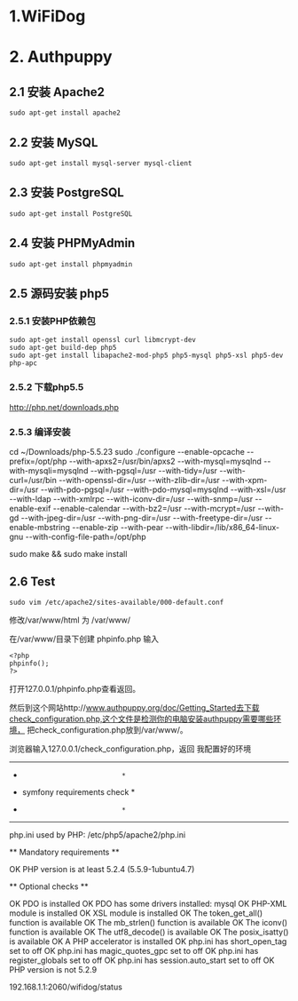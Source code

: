 # 1.WiFiDog

# 2. Authpuppy

## 2.1 安装 Apache2
    sudo apt-get install apache2

## 2.2 安装 MySQL
    sudo apt-get install mysql-server mysql-client

## 2.3 安装 PostgreSQL
    sudo apt-get install PostgreSQL

## 2.4 安装 PHPMyAdmin
    sudo apt-get install phpmyadmin

## 2.5 源码安装 php5

### 2.5.1 安装PHP依赖包
    sudo apt-get install openssl curl libmcrypt-dev
    sudo apt-get build-dep php5
    sudo apt-get install libapache2-mod-php5 php5-mysql php5-xsl php5-dev php-apc

### 2.5.2 下载php5.5 
  http://php.net/downloads.php

### 2.5.3 编译安装
  cd ~/Downloads/php-5.5.23
  sudo ./configure --enable-opcache --prefix=/opt/php --with-apxs2=/usr/bin/apxs2 --with-mysql=mysqlnd --with-mysqli=mysqlnd --with-pgsql=/usr --with-tidy=/usr --with-curl=/usr/bin --with-openssl-dir=/usr --with-zlib-dir=/usr --with-xpm-dir=/usr --with-pdo-pgsql=/usr --with-pdo-mysql=mysqlnd --with-xsl=/usr --with-ldap --with-xmlrpc --with-iconv-dir=/usr --with-snmp=/usr --enable-exif --enable-calendar --with-bz2=/usr --with-mcrypt=/usr --with-gd --with-jpeg-dir=/usr --with-png-dir=/usr --with-freetype-dir=/usr --enable-mbstring --enable-zip --with-pear --with-libdir=/lib/x86_64-linux-gnu --with-config-file-path=/opt/php
  
  sudo make && sudo make install
## 2.6 Test
    
    sudo vim /etc/apache2/sites-available/000-default.conf

修改/var/www/html 为 /var/www/

在/var/www/目录下创建 phpinfo.php 输入

    <?php
    phpinfo();
    ?>
打开127.0.0.1/phpinfo.php查看返回。

然后到这个网站http://www.authpuppy.org/doc/Getting_Started去下载check_configuration.php,这个文件是检测你的电脑安装authpuppy需要哪些环境，
把check_configuration.php放到/var/www/。

浏览器输入127.0.0.1/check_configuration.php，返回
我配置好的环境

********************************
*                              *
*  symfony requirements check  *
*                              *
********************************

php.ini used by PHP: /etc/php5/apache2/php.ini


** Mandatory requirements **

  OK        PHP version is at least 5.2.4 (5.5.9-1ubuntu4.7)

** Optional checks **

  OK        PDO is installed
  OK        PDO has some drivers installed: mysql
  OK        PHP-XML module is installed
  OK        XSL module is installed
  OK        The token_get_all() function is available
  OK        The mb_strlen() function is available
  OK        The iconv() function is available
  OK        The utf8_decode() is available
  OK        The posix_isatty() is available
  OK        A PHP accelerator is installed
  OK        php.ini has short_open_tag set to off
  OK        php.ini has magic_quotes_gpc set to off
  OK        php.ini has register_globals set to off
  OK        php.ini has session.auto_start set to off
  OK        PHP version is not 5.2.9



192.168.1.1:2060/wifidog/status
